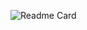 ![Readme Card](https://github-readme-stats.vercel.app/api/pin/?username=soygab&repo=gabrielcoffee&cache_seconds=86400&theme=midnight-purple)
